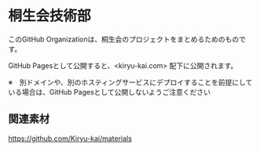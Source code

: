 # 桐生会技術部

このGitHub Organizationは、桐生会のプロジェクトをまとめるためのものです。

GitHub Pagesとして公開すると、<kiryu-kai.com> 配下に公開されます。

※　別ドメインや、別のホスティングサービスにデプロイすることを前提にしている場合は、GitHub Pagesとして公開しないようご注意ください

## 関連素材

https://github.com/Kiryu-kai/materials
